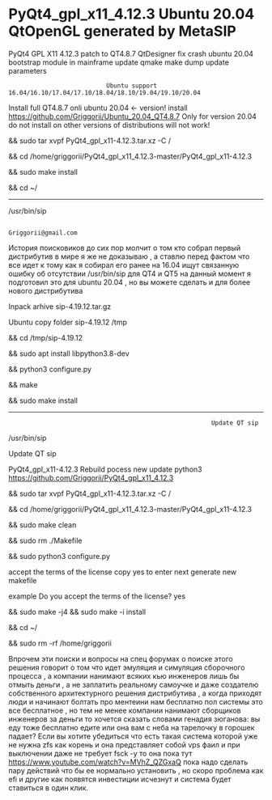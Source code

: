 # PyQt4_gpl_x11_4.12.3 Ubuntu 20.04 QtOpenGL generated by MetaSIP
PyQt4 GPL X11 4.12.3 patch to QT4.8.7 QtDesigner fix crash ubuntu 20.04 bootstrap module in mainframe update qmake make dump update parameters

                               Ubuntu support 16.04/16.10/17.04/17.10/18.04/18.10/19.04/19.10/20.04
                               
Install full QT4.8.7 onli ubuntu 20.04 <- version! install https://github.com/Griggorii/Ubuntu_20.04_QT4.8.7 Only for version 20.04 do not install on other versions of distributions will not work!

&& sudo tar xvpf PyQt4_gpl_x11-4.12.3.tar.xz -C /

&& cd /home/griggorii/PyQt4_gpl_x11_4.12.3-master/PyQt4_gpl_x11-4.12.3

&& sudo make install

&& cd ~/

_____________________________________________________________________________________________


 /usr/bin/sip                                                                                 


                                                           Griggorii@gmail.com

История поисковиков до сих пор молчит о том кто собрал первый дистрибутив в мире я же не доказываю , а ставлю перед фактом что все идет к тому как я собирал его ранее на 16.04 ищут связанную ошибку об отсутствии /usr/bin/sip для QT4 и QT5 на данный момент я подготовил это для ubuntu 20.04 , но вы можете сделать и для более нового дистрибутива

Inpack arhive sip-4.19.12.tar.gz

Ubuntu copy folder sip-4.19.12 /tmp

&& cd /tmp/sip-4.19.12

&& sudo apt install libpython3.8-dev

&& python3 configure.py

&& make

&& sudo make install

_____________________________________________________________________________________

                                                            Update QT sip

 /usr/bin/sip                                         

Update QT sip

PyQt4_gpl_x11-4.12.3 Rebuild pocess new update python3 https://github.com/Griggorii/PyQt4_gpl_x11_4.12.3

&& sudo tar xvpf PyQt4_gpl_x11-4.12.3.tar.xz -C /

&& cd /home/griggorii/PyQt4_gpl_x11_4.12.3-master/PyQt4_gpl_x11-4.12.3

&& sudo make clean

&& sudo rm ./Makefile

&& sudo python3 configure.py

accept the terms of the license copy yes to enter next generate new makefile

example Do you accept the terms of the license? yes

&& sudo make -j4 && sudo make -i install

&& cd ~/

&& sudo rm -rf /home/griggorii

Впрочем эти поиски и вопросы на спец форумах о поиске этого решения говорит о том что идет эмуляция и симуляция сборочного процесса , а компании нанимают всяких кью инженеров лишь бы отмыть деньги , а не заплатить реальному самоучке и даже создателю собственного архитектурного решения дистрибутива , а когда приходят люди и начинают болтать про ментеини нам бесплатно пол системы это все бесплатное , но тем не менее компании нанимают сборщиков инженеров за деньги то хочется сказать словами генадия зюганова: вы еду тоже бесплатно едите или она вам с неба на тарелочку в горошек падает? Если вы хотите убедиться что есть такая система которой уже не нужна zfs как корень и она представляет собой vps фаил и при выключении даже не требует fsck -y то она пока тут https://www.youtube.com/watch?v=MVhZ_QZGxaQ пока надо сделать пару действий что бы ее нормально установить , но скоро проблема как efi и другие как появятся инвестиции исчезнут и система будет ставиться в один клик.

